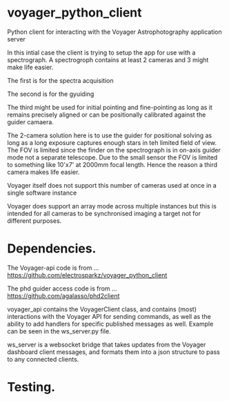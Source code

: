 # voyager_python_client
Python client for interacting with the Voyager Astrophotography application server

In this intial case the client is trying to setup the app for use with a spectrograph. A spectrogroph contains at least 2 cameras and 3 might make life easier. 

The first is for the spectra acquisition 

The second is for the gyuiding 

The third might be used for initial pointing and fine-pointing as long as it remains precisely aligned or can be positionally calibrated against the guider camaera. 

The 2-camera solution here is to use the guider for positional solving as long as a long exposure captures enough stars in teh limited field of view. The FOV is limited since the finder on the spectrograph is in on-axis guider mode not a separate telescope. Due to the small sensor the FOV is limited to something like 10'x7'  at 2000mm focal length. Hence the reason a third camera makes life easier. 

Voyager itself does not support this number of cameras used at once in a single software instance

Voyager does support an array mode across multiple instances but this is intended for all cameras to be synchronised imaging a target not for different purposes. 


# Dependencies. 

The Voyager-api code is from ... https://github.com/electrosparkz/voyager_python_client

The phd guider access code is from ... https://github.com/agalasso/phd2client

voyager_api contains the VoyagerClient class, and contains (most) interactions with the Voyager API for sending commands, as well as the ability to add handlers for specific published messages as well. Example can be seen in the ws_server.py file.

ws_server is a websocket bridge that takes updates from the Voyager dashboard client messages, and formats them into a json structure to pass to any connected clients.

# Testing. 


